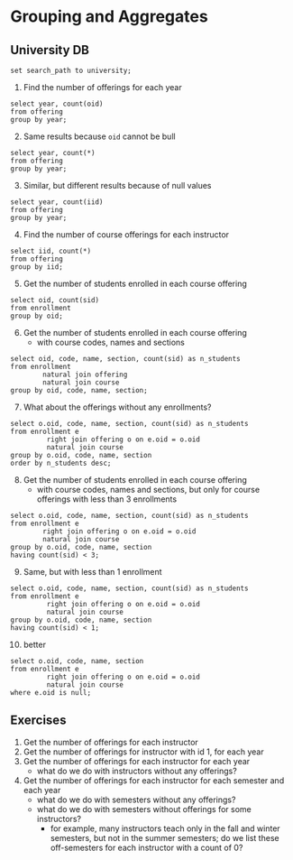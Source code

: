 # Grouping and Aggregates

## University DB

```postgresql
set search_path to university;
```

1. Find the number of offerings for each year
```postgresql
select year, count(oid)
from offering
group by year;
```

2. Same results because `oid` cannot be bull
```postgresql
select year, count(*)
from offering
group by year;
```

3. Similar, but different results because of null values
```postgresql
select year, count(iid)
from offering
group by year;
```

4. Find the number of course offerings for each instructor
```postgresql
select iid, count(*)
from offering
group by iid;
```

5. Get the number of students enrolled in each course offering
```postgresql
select oid, count(sid)
from enrollment
group by oid;
```

6. Get the number of students enrolled in each course offering
   - with course codes, names and sections
```postgresql
select oid, code, name, section, count(sid) as n_students
from enrollment
        natural join offering
        natural join course
group by oid, code, name, section;
```

7. What about the offerings without any enrollments?
```postgresql
select o.oid, code, name, section, count(sid) as n_students
from enrollment e
         right join offering o on e.oid = o.oid
         natural join course
group by o.oid, code, name, section
order by n_students desc;
```

8. Get the number of students enrolled in each course offering
   - with course codes, names and sections, but only for course offerings with less than 3 enrollments
```postgresql
select o.oid, code, name, section, count(sid) as n_students
from enrollment e
        right join offering o on e.oid = o.oid
        natural join course
group by o.oid, code, name, section
having count(sid) < 3;
```

9. Same, but with less than 1 enrollment
```postgresql
select o.oid, code, name, section, count(sid) as n_students
from enrollment e
         right join offering o on e.oid = o.oid
         natural join course
group by o.oid, code, name, section
having count(sid) < 1;
```

10. better
```postgresql
select o.oid, code, name, section
from enrollment e
         right join offering o on e.oid = o.oid
         natural join course
where e.oid is null;
```

## Exercises

1. Get the number of offerings for each instructor
2. Get the number of offerings for instructor with id 1, for each year
3. Get the number of offerings for each instructor for each year
    - what do we do with instructors without any offerings?
4. Get the number of offerings for each instructor for each semester and each year
    - what do we do with semesters without any offerings?
    - what do we do with semesters without offerings for some instructors?
        - for example, many instructors teach only in the fall and winter semesters, but not in the summer semesters; do
          we list these off-semesters for each instructor with a count of 0?